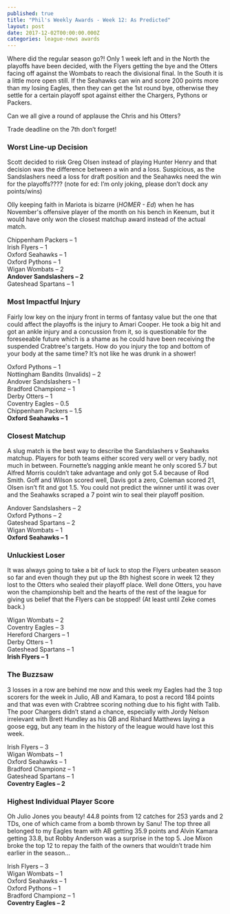 ```yaml
---
published: true
title: "Phil's Weekly Awards - Week 12: As Predicted"
layout: post
date: 2017-12-02T00:00:00.000Z
categories: league-news awards
---
```


Where did the regular season go?! Only 1 week left and in the North the playoffs have been decided, with the Flyers getting the bye and the Otters facing off against the Wombats to reach the divisional final. In the South it is a little more open still. If the Seahawks can win and score 200 points more than my losing Eagles, then they can get the 1st round bye, otherwise they settle for a certain playoff spot against either the Chargers, Pythons or Packers.

Can we all give a round of applause the Chris and his Otters? 

Trade deadline on the 7th don’t forget!

### Worst Line-up Decision  

Scott decided to risk Greg Olsen instead of playing Hunter Henry and that decision was the difference between a win and a loss. Suspicious, as the Sandslashers need a loss for draft position and the Seahawks need the win for the playoffs???? (note for ed: I’m only joking, please don’t dock any points/wins)

Olly keeping faith in Mariota is bizarre (*HOMER - Ed*) when he has November's offensive player of the month on his bench in Keenum, but it would have only won the closest matchup award instead of the actual match.

Chippenham Packers – 1  
Irish Flyers – 1  
Oxford Seahawks – 1  
Oxford Pythons – 1  
Wigan Wombats – 2  
**Andover Sandslashers – 2**  
Gateshead Spartans – 1

### Most Impactful Injury 

Fairly low key on the injury front in terms of fantasy value but the one that could affect the playoffs is the injury to Amari Cooper. He took a big hit and got an ankle injury and a concussion from it, so is questionable for the foreseeable future which is a shame as he could have been receiving the suspended Crabtree's targets. How do you injury the top and bottom of your body at the same time? It’s not like he was drunk in a shower!

Oxford Pythons – 1  
Nottingham Bandits (Invalids) – 2  
Andover Sandslashers – 1  
Bradford Championz – 1  
Derby Otters – 1  
Coventry Eagles – 0.5  
Chippenham Packers – 1.5  
**Oxford Seahawks – 1**

### Closest Matchup
 
A slug match is the best way to describe the Sandslashers v Seahawks matchup. Players for both teams either scored very well or very badly, not much in between. Fournette’s nagging ankle meant he only scored 5.7 but Alfred Morris couldn’t take advantage and only got 5.4 because of Rod Smith. Goff and Wilson scored well, Davis got a zero, Coleman scored 21, Olsen isn’t fit and got 1.5. You could not predict the winner until it was over and the Seahawks scraped a 7 point win to seal their playoff position.

Andover Sandslashers – 2  
Oxford Pythons – 2  
Gateshead Spartans – 2  
Wigan Wombats – 1  
**Oxford Seahawks – 1** 

### Unluckiest Loser 

It was always going to take a bit of luck to stop the Flyers unbeaten season so far and even though they put up the 8th highest score in week 12 they lost to the Otters who sealed their playoff place. Well done Otters, you have won the championship belt and the hearts of the rest of the league for giving us belief that the Flyers can be stopped! (At least until Zeke comes back.)

Wigan Wombats – 2  
Coventry Eagles – 3  
Hereford Chargers – 1  
Derby Otters – 1  
Gateshead Spartans – 1  
**Irish Flyers – 1** 

### The Buzzsaw

3 losses in a row are behind me now and this week my Eagles had the 3 top scorers for the week in Julio, AB and Kamara, to post a record 184 points and that was even with Crabtree scoring nothing due to his fight with Talib. The poor Chargers didn’t stand a chance, especially with Jordy Nelson irrelevant with Brett Hundley as his QB and Rishard Matthews laying a goose egg, but any team in the history of the league would have lost this week.

Irish Flyers – 3  
Wigan Wombats – 1  
Oxford Seahawks – 1  
Bradford Championz – 1  
Gateshead Spartans – 1  
**Coventry Eagles – 2**

### Highest Individual Player Score

Oh Julio Jones you beauty! 44.8 points from 12 catches for 253 yards and 2 TDs, one of which came from a bomb thrown by Sanu! The top three all belonged to my Eagles team with AB getting 35.9 points and Alvin Kamara getting 33.8, but Robby Anderson was a surprise in the top 5. Joe Mixon broke the top 12 to repay the faith of the owners that wouldn’t trade him earlier in the season…

Irish Flyers – 3  
Wigan Wombats – 1  
Oxford Seahawks – 1  
Oxford Pythons – 1  
Bradford Championz – 1  
**Coventry Eagles – 2**
